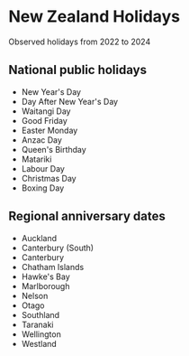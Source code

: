# New Zealand Holidays

Observed holidays from 2022 to 2024

## National public holidays

-   New Year's Day
-   Day After New Year's Day
-   Waitangi Day
-   Good Friday
-   Easter Monday
-   Anzac Day
-   Queen's Birthday
-   Matariki
-   Labour Day
-   Christmas Day
-   Boxing Day

## Regional anniversary dates

-   Auckland
-   Canterbury (South)
-   Canterbury
-   Chatham Islands
-   Hawke's Bay
-   Marlborough
-   Nelson
-   Otago
-   Southland
-   Taranaki
-   Wellington
-   Westland

